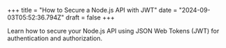 +++
title = "How to Secure a Node.js API with JWT"
date = "2024-09-03T05:52:36.794Z"
draft = false
+++

  Learn how to secure your Node.js API using JSON Web Tokens (JWT) for authentication and authorization.
        